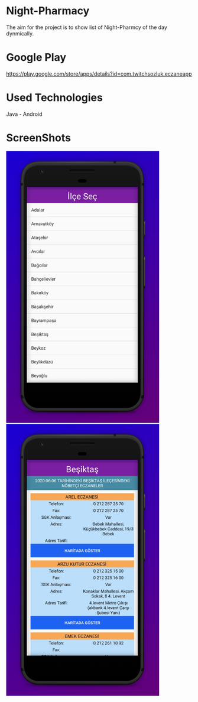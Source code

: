 #  Night-Pharmacy
The aim for the project is to show list of Night-Pharmcy of the day dynmically.

# Google Play
https://play.google.com/store/apps/details?id=com.twitchsozluk.eczaneapp

# Used Technologies
Java - Android

# ScreenShots
<img src="SS1.jpg" width="414"> <img src="SS2.jpg" width="414">

